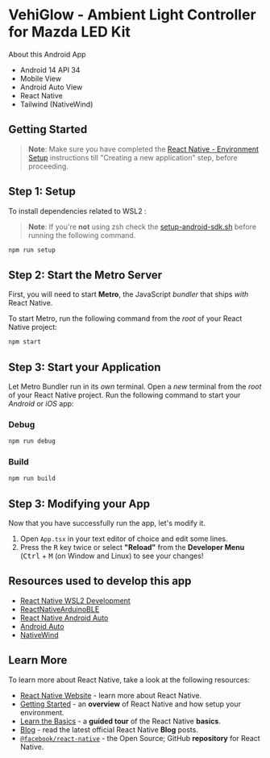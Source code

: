 # VehiGlow - Ambient Light Controller for Mazda LED Kit

About this Android App

- Android 14 API 34
- Mobile View
- Android Auto View
- React Native
- Tailwind (NativeWind)

## Getting Started

>**Note**: Make sure you have completed the [React Native - Environment Setup](https://reactnative.dev/docs/environment-setup) instructions till "Creating a new application" step, before proceeding.

## Step 1: Setup

To install dependencies related to WSL2 :
>**Note**: If you're **not** using zsh check the [setup-android-sdk.sh](./setup-android-sdk.sh) before running the following command.

```bash
npm run setup
```

## Step 2: Start the Metro Server

First, you will need to start **Metro**, the JavaScript _bundler_ that ships _with_ React Native.

To start Metro, run the following command from the _root_ of your React Native project:

```bash
npm start
```

## Step 3: Start your Application

Let Metro Bundler run in its _own_ terminal. Open a _new_ terminal from the _root_ of your React Native project. Run the following command to start your _Android_ or _iOS_ app:

### Debug

```bash
npm run debug
```

### Build

```bash
npm run build
```

## Step 3: Modifying your App

Now that you have successfully run the app, let's modify it.

1. Open `App.tsx` in your text editor of choice and edit some lines.
2. Press the <kbd>R</kbd> key twice or select **"Reload"** from the **Developer Menu** (<kbd>Ctrl</kbd> + <kbd>M</kbd> (on Window and Linux) to see your changes!

## Resources used to develop this app

- [React Native WSL2 Development](https://gist.github.com/piouson/5462853014b6b89f417a1b174254ea19#install-tools-in-windows)
- [ReactNativeArduinoBLE](https://github.com/palmmaximilian/ReactNativeArduinoBLE)
- [React Native Android Auto](https://birkir.dev/react-native-carplay/AndroidAuto#usage)
- [Android Auto](https://medium.com/@loicteyssier/bring-your-android-app-into-your-car-part-1-what-you-should-know-9bc961b94df1)
- [NativeWind](https://www.nativewind.dev/)

## Learn More

To learn more about React Native, take a look at the following resources:

- [React Native Website](https://reactnative.dev) - learn more about React Native.
- [Getting Started](https://reactnative.dev/docs/environment-setup) - an **overview** of React Native and how setup your environment.
- [Learn the Basics](https://reactnative.dev/docs/getting-started) - a **guided tour** of the React Native **basics**.
- [Blog](https://reactnative.dev/blog) - read the latest official React Native **Blog** posts.
- [`@facebook/react-native`](https://github.com/facebook/react-native) - the Open Source; GitHub **repository** for React Native.
